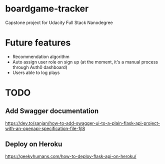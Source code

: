 # boardgame-tracker

Capstone project for Udacity Full Stack Nanodegree

# Future features

- Recommendation algorithm
- Auto assign user role on sign up (at the moment, it's a manual process through Auth0 dashboard)
- Users able to log plays

# TODO

## Add Swagger documentation

https://dev.to/sanjan/how-to-add-swagger-ui-to-a-plain-flask-api-project-with-an-openapi-specification-file-1jl8

## Deploy on Heroku

https://geekyhumans.com/how-to-deploy-flask-api-on-heroku/
